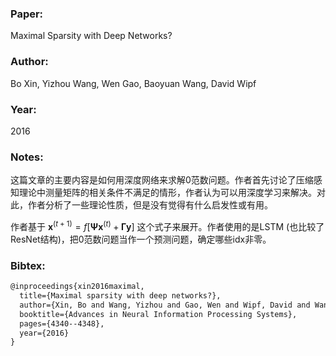 ### Paper:

Maximal Sparsity with Deep Networks?

### Author:

Bo Xin, Yizhou Wang, Wen Gao, Baoyuan Wang, David Wipf

### Year:

2016

### Notes:

这篇文章的主要内容是如何用深度网络来求解0范数问题。作者首先讨论了压缩感知理论中测量矩阵的相关条件不满足的情形，作者认为可以用深度学习来解决。对此，作者分析了一些理论性质，但是没有觉得有什么启发性或有用。

作者基于 $\boldsymbol{x}^{(t+1)}=f\left[\boldsymbol{\Psi} \boldsymbol{x}^{(t)}+\boldsymbol{\Gamma y}\right]$ 这个式子来展开。作者使用的是LSTM (也比较了ResNet结构)，把0范数问题当作一个预测问题，确定哪些idx非零。

### Bibtex:

```latex
@inproceedings{xin2016maximal,
  title={Maximal sparsity with deep networks?},
  author={Xin, Bo and Wang, Yizhou and Gao, Wen and Wipf, David and Wang, Baoyuan},
  booktitle={Advances in Neural Information Processing Systems},
  pages={4340--4348},
  year={2016}
}
```